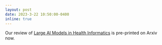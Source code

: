 ```yaml
---
layout: post
date: 2023-3-22 10:50:00-0400
inline: true
---
```


Our review of [Large AI Models in Health Informatics](https://arxiv.org/abs/2303.11568) is pre-printed on Arxiv now.  
